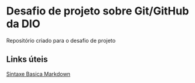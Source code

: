 # Desafio de projeto sobre Git/GitHub da DIO
Repositório criado para o desafio de projeto 

## Links úteis
[Sintaxe Basica Markdown](https://www.markdownguide.org/basic-syntax)
